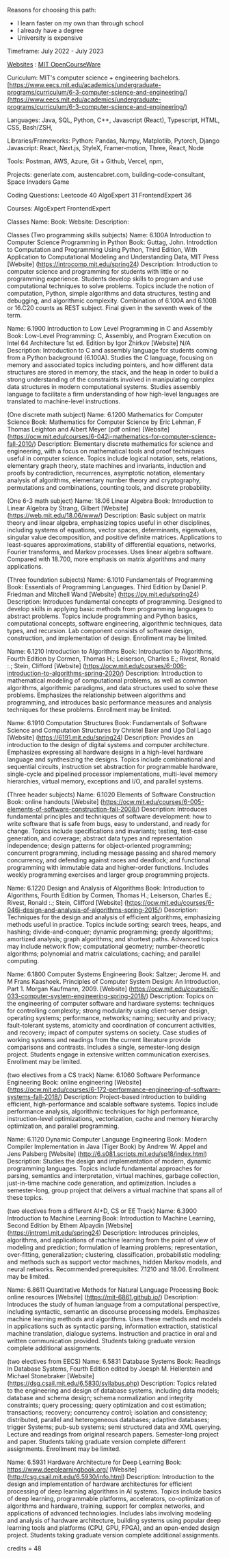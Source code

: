 Reasons for choosing this path:
- I learn faster on my own than through school
- I already have a degree
- University is expensive

Timeframe: July 2022 - July 2023

<u>Websites</u> : [MIT OpenCourseWare](https://ocw.mit.edu/)

Curiculum: MIT's computer science + engineering bachelors. [https://www.eecs.mit.edu/academics/undergraduate-programs/curriculum/6-3-computer-science-and-engineering/](https://www.eecs.mit.edu/academics/undergraduate-programs/curriculum/6-3-computer-science-and-engineering/)







Languages:
Java, SQL, Python, C++, Javascript (React), Typescript, HTML, CSS, Bash/ZSH, 

Libraries/Frameworks:
    Python: Pandas, Numpy, Matplotlib, Pytorch, Django
    Javascript: React, Next.js, StyleX, Framer-motion, Three, React, Node

Tools: Postman, AWS, Azure, Git + Github, Vercel, npm, 

Projects: 
generlate.com, austencabret.com, building-code-consultant, Space Invaders Game

Coding Questions:
Leetcode 40
AlgoExpert 31
FrontendExpert 36


Courses:
AlgoExpert
FrontendExpert



Classes
Name: 
Book:
Website:
Description:




Classes
(Two programming skills subjects)
Name: 6.100A Introduction to Computer Science Programming in Python
Book: Guttag, John. Introdction to Computation and Programming Using Python, Third Edition, With Application to Computational Modeling and Understanding Data, MIT Press
[Website] (https://introcomp.mit.edu/spring24)
Description:
        Introduction to computer science and programming for students with little or no programming experience. Students develop skills to program and use computational techniques to solve problems. Topics include the notion of computation, Python, simple algorithms and data structures, testing and debugging, and algorithmic complexity. Combination of 6.100A and 6.100B or 16.C20 counts as REST subject. Final given in the seventh week of the term.

Name: 6.1900 Introduction to Low Level Programming in C and Assembly
Book: Low-Level Programming: C, Assembly, and Program Execution on Intel 64 Architecture 1st ed. Edition by Igor Zhirkov
[Website] N/A
Description:
        Introduction to C and assembly language for students coming from a Python background (6.100A). Studies the C language, focusing on memory and associated topics including pointers, and how different data structures are stored in memory, the stack, and the heap in order to build a strong understanding of the constraints involved in manipulating complex data structures in modern computational systems. Studies assembly language to facilitate a firm understanding of how high-level languages are translated to machine-level instructions.

(One discrete math subject)
Name: 6.1200 Mathematics for Computer Science
Book: Mathematics for Computer Science by Eric Lehman, F Thomas Leighton and Albert Meyer (pdf online)
[Website] (https://ocw.mit.edu/courses/6-042j-mathematics-for-computer-science-fall-2010/)
Description:
        Elementary discrete mathematics for science and engineering, with a focus on mathematical tools and proof techniques useful in computer science. Topics include logical notation, sets, relations, elementary graph theory, state machines and invariants, induction and proofs by contradiction, recurrences, asymptotic notation, elementary analysis of algorithms, elementary number theory and cryptography, permutations and combinations, counting tools, and discrete probability.

(One 6-3 math subject)
Name: 18.06 Linear Algebra
Book: Introduction to Linear Algebra by Strang, Gilbert
[Website] (https://web.mit.edu/18.06/www/)
Description:
        Basic subject on matrix theory and linear algebra, emphasizing topics useful in other disciplines, including systems of equations, vector spaces, determinants, eigenvalues, singular value decomposition, and positive definite matrices. Applications to least-squares approximations, stability of differential equations, networks, Fourier transforms, and Markov processes. Uses linear algebra software. Compared with 18.700, more emphasis on matrix algorithms and many applications.

(Three foundation subjects)
Name: 6.1010 Fundamentals of Programming
Book: Essentials of Programming Languages. Third Edition by Daniel P. Friedman and Mitchell Wand
[Website] (https://py.mit.edu/spring24)
Description:
        Introduces fundamental concepts of programming. Designed to develop skills in applying basic methods from programming languages to abstract problems. Topics include programming and Python basics, computational concepts, software engineering, algorithmic techniques, data types, and recursion.  Lab component consists of software design, construction, and implementation of design. Enrollment may be limited.

Name: 6.1210 Introduction to Algorithms
Book: Introduction to Algorithms, Fourth Edition by Cormen, Thomas H.; Leiserson, Charles E.; Rivest, Ronald :.; Stein, Clifford
[Website] (https://ocw.mit.edu/courses/6-006-introduction-to-algorithms-spring-2020/)
Description:
        Introduction to mathematical modeling of computational problems, as well as common algorithms, algorithmic paradigms, and data structures used to solve these problems. Emphasizes the relationship between algorithms and programming, and introduces basic performance measures and analysis techniques for these problems. Enrollment may be limited.

Name: 6.1910 Computation Structures
Book: Fundamentals of Software Science and Computation Structures by Christel Baier and Ugo Dal Lago
[Website] (https://6191.mit.edu/spring24)
Description:
        Provides an introduction to the design of digital systems and computer architecture. Emphasizes expressing all hardware designs in a high-level hardware language and synthesizing the designs. Topics include combinational and sequential circuits, instruction set abstraction for programmable hardware, single-cycle and pipelined processor implementations, multi-level memory hierarchies, virtual memory, exceptions and I/O, and parallel systems.

(Three header subjects)
Name: 6.1020 Elements of Software Construction
Book: online handouts
[Website] (https://ocw.mit.edu/courses/6-005-elements-of-software-construction-fall-2008/)
Description:
        Introduces fundamental principles and techniques of software development: how to write software that is safe from bugs, easy to understand, and ready for change. Topics include specifications and invariants; testing, test-case generation, and coverage; abstract data types and representation independence; design patterns for object-oriented programming; concurrent programming, including message passing and shared memory concurrency, and defending against races and deadlock; and functional programming with immutable data and higher-order functions. Includes weekly programming exercises and larger group programming projects.

Name: 6.1220 Design and Analysis of Algorithms
Book: Introduction to Algorithms, Fourth Edition by Cormen, Thomas H.; Leiserson, Charles E.; Rivest, Ronald :.; Stein, Clifford
[Website] (https://ocw.mit.edu/courses/6-046j-design-and-analysis-of-algorithms-spring-2015/)
Description:
        Techniques for the design and analysis of efficient algorithms, emphasizing methods useful in practice. Topics include sorting; search trees, heaps, and hashing; divide-and-conquer; dynamic programming; greedy algorithms; amortized analysis; graph algorithms; and shortest paths. Advanced topics may include network flow; computational geometry; number-theoretic algorithms; polynomial and matrix calculations; caching; and parallel computing.

Name: 6.1800 Computer Systems Engineering
Book: Saltzer; Jerome H. and M Frans Kaashoek. Principles of Computer System Design: An Introduction, Part 1. Morgan Kaufmann, 2009.
[Website] (https://ocw.mit.edu/courses/6-033-computer-system-engineering-spring-2018/)
Description:
        Topics on the engineering of computer software and hardware systems: techniques for controlling complexity; strong modularity using client-server design, operating systems; performance, networks; naming; security and privacy; fault-tolerant systems, atomicity and coordination of concurrent activities, and recovery; impact of computer systems on society. Case studies of working systems and readings from the current literature provide comparisons and contrasts. Includes a single, semester-long design project. Students engage in extensive written communication exercises. Enrollment may be limited.

(two electives from a CS track)
Name: 6.1060 Software Performance Engineering
Book: online engineering
[Website] (https://ocw.mit.edu/courses/6-172-performance-engineering-of-software-systems-fall-2018/)
Description:
        Project-based introduction to building efficient, high-performance and scalable software systems. Topics include performance analysis, algorithmic techniques for high performance, instruction-level optimizations, vectorization, cache and memory hierarchy optimization, and parallel programming.

Name: 6.1120 Dynamic Computer Language Engineering
Book: Modern Compiler Implementation in Java (Tiger Book) by Andrew W. Appel and Jens Palsberg
[Website] (http://6.s081.scripts.mit.edu/sp18/index.html)
Description:
        Studies the design and implementation of modern, dynamic programming languages. Topics include fundamental approaches for parsing, semantics and interpretation, virtual machines, garbage collection, just-in-time machine code generation, and optimization. Includes a semester-long, group project that delivers a virtual machine that spans all of these topics. 

(two electives from a different AI+D, CS or EE Track)
Name: 6.3900 Introduction to Machine Learning
Book: Introduction to Machine Learning, Second Edition by Ethem Alpaydin
[Website] (https://introml.mit.edu/spring24)
Description:
        Introduces principles, algorithms, and applications of machine learning from the point of view of modeling and prediction; formulation of learning problems; representation, over-fitting, generalization; clustering, classification, probabilistic modeling; and methods such as support vector machines, hidden Markov models, and neural networks. Recommended prerequisites: 7.1210 and 18.06. Enrollment may be limited.

Name: 6.8611 Quantitative Methods for Natural Language Processing
Book: online resources
[Website] (https://mit-6861.github.io/)
Description:
        Introduces the study of human language from a computational perspective,  including syntactic, semantic an discourse processing models. Emphasizes machine learning methods and algorithms. Uses these methods and models in applications such as syntactic parsing, information extraction, statistical machine translation, dialogue systems. Instruction and practice in oral and written communication provided. Students taking graduate version complete additional assignments.

(two electives from EECS)
Name: 6.5831 Database Systems
Book: Readings In Database Systems, Fourth Edition edited by Joesph M. Hellerstein and Michael Stonebraker
[Website] (https://dsg.csail.mit.edu/6.5830/syllabus.php)
Description:
        Topics related to the engineering and design of database systems, including data models; database and schema design; schema normalization and integrity constraints; query processing; query optimization and cost estimation; transactions; recovery; concurrency control; isolation and consistency; distributed, parallel and heterogeneous databases; adaptive databases; trigger Systems; pub-sub systems; semi structured data and XML querying. Lecture and readings from original research papers. Semester-long project and paper. Students taking graduate version complete different assignments. Enrollment may be limited.

Name: 6.5931 Hardware Architecture for Deep Learning
Book: https://www.deeplearningbook.org/
[Website] (http://csg.csail.mit.edu/6.5930/info.html)
Description:
        Introduction to the design and implementation of hardware architectures for efficient processing of deep learning algorithms in AI systems. Topics include basics of deep learning, programmable platforms, accelerators, co-optimization of algorithms and hardware, training, support for complex networks, and applications of advanced technologies. Includes labs involving modeling and analysis of hardware architecture, building systems using popular deep learning tools and platforms (CPU, GPU, FPGA), and an open-ended design project. Students taking graduate version complete additional assignments.

credits = 48
